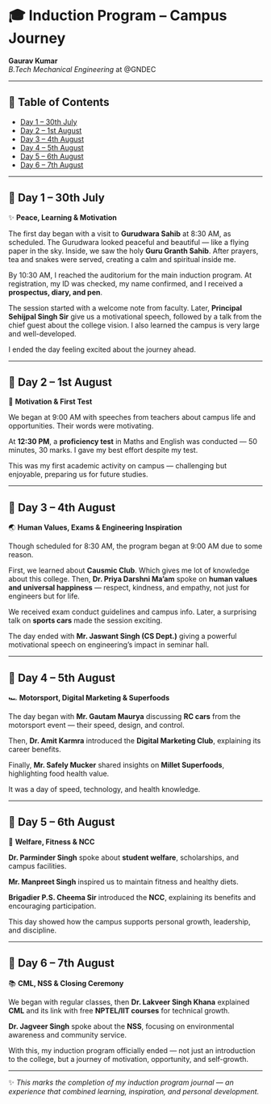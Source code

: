 # 🎓 Induction Program – Campus Journey  
**Gaurav Kumar**  
_B.Tech Mechanical Engineering_
at @GNDEC

---

## 📌 Table of Contents
- [Day 1 – 30th July](#day-1--30th-july)
- [Day 2 – 1st August](#day-2--1st-august)
- [Day 3 – 4th August](#day-3--4th-august)
- [Day 4 – 5th August](#day-4--5th-august)
- [Day 5 – 6th August](#day-5--6th-august)
- [Day 6 – 7th August](#day-6--7th-august)

---

## 📅 Day 1 – 30th July  
✨ **Peace, Learning & Motivation**  

The first day began with a visit to **Gurudwara Sahib** at 8:30 AM, as scheduled. The Gurudwara looked peaceful and beautiful — like a flying paper in the sky. Inside, we saw the holy **Guru Granth Sahib**. After prayers, tea and snakes were served, creating a calm and spiritual inside me.  

By 10:30 AM, I reached the auditorium for the main induction program. At registration, my ID was checked, my name confirmed, and I received a **prospectus, diary, and pen**.  

The session started with a welcome note from faculty. Later, **Principal Sehijpal Singh Sir** give us a motivational speech, followed by a talk from the chief guest about the college vision. I also learned the campus is very large and well-developed.  

I ended the day feeling excited about the journey ahead.  

---

## 📅 Day 2 – 1st August  
📝 **Motivation & First Test**  

We began at 9:00 AM with speeches from teachers about campus life and opportunities. Their words were motivating.  

At **12:30 PM**, a **proficiency test** in Maths and English was conducted — 50 minutes, 30 marks. I gave my best effort despite my test. 

This was my first academic activity on campus — challenging but enjoyable, preparing us for future studies.  

---

## 📅 Day 3 – 4th August  
🌏 **Human Values, Exams & Engineering Inspiration**  

Though scheduled for 8:30 AM, the program began at 9:00 AM due to some reason.  

First, we learned about **Causmic Club**. Which gives me lot of knowledge about this college. Then, **Dr. Priya Darshni Ma’am** spoke on **human values and universal happiness** — respect, kindness, and empathy, not just for engineers but for life.  

We received exam conduct guidelines and campus info. Later, a surprising talk on **sports cars** made the session exciting.  

The day ended with **Mr. Jaswant Singh (CS Dept.)** giving a powerful motivational speech on engineering’s impact in seminar hall.  

---

## 📅 Day 4 – 5th August  
🏎 **Motorsport, Digital Marketing & Superfoods**  

The day began with **Mr. Gautam Maurya** discussing **RC cars** from the motorsport event — their speed, design, and control.  

Then, **Dr. Amit Karmra** introduced the **Digital Marketing Club**, explaining its career benefits.  

Finally, **Mr. Safely Mucker** shared insights on **Millet Superfoods**, highlighting food health value.  

It was a day of speed, technology, and health knowledge.  

---

## 📅 Day 5 – 6th August  
💪 **Welfare, Fitness & NCC**  

**Dr. Parminder Singh** spoke about **student welfare**, scholarships, and campus facilities.  

**Mr. Manpreet Singh** inspired us to maintain fitness and healthy diets.  

**Brigadier P.S. Cheema Sir** introduced the **NCC**, explaining its benefits and encouraging participation.  

This day showed how the campus supports personal growth, leadership, and discipline.  

---

## 📅 Day 6 – 7th August  
📚 **CML, NSS & Closing Ceremony**  

We began with regular classes, then **Dr. Lakveer Singh Khana** explained **CML** and its link with free **NPTEL/IIT courses** for technical growth.  

**Dr. Jagveer Singh** spoke about the **NSS**, focusing on environmental awareness and community service.  

With this, my induction program officially ended — not just an introduction to the college, but a journey of motivation, opportunity, and self-growth.  

---

✨ _This marks the completion of my induction program journal — an experience that combined learning, inspiration, and personal development._